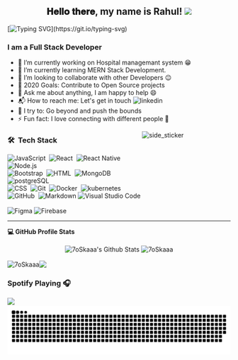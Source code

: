 <div align="center">
<h2> 𝐇𝐞𝐥𝐥𝐨 𝐭𝐡𝐞𝐫𝐞, my name is Rahul! <img src="https://github.com/rahul0070050/Rahul0070050/blob/master/gifs/Hi.gif" width="30px"></h2>
</div>


[![Typing SVG](https://readme-typing-svg.herokuapp.com?font=Architects+Daughter&color=7AF79A&size=30&lines=Hey!+I'm+Rahul!;I'm+a+MERN+Stack+Developer...;I'm+also+React+Native+Developer;)](https://git.io/typing-svg)




<!-- <img src="https://komarev.com/ghpvc/?username=Ahmad-shaikh575&label=Views&color=brightgreen&style=flat-square" alt="views on github" /> -->

<!-- <img alt="Night Coding" src="https://raw.githubusercontent.com/AVS1508/AVS1508/master/assets/Night-Coding.gif" align="right"/> -->


### I am a Full Stack Developer
- 🔭 I’m currently working on Hospital managemant system :grin:
- 🌱 I’m currently learning MERN Stack Development.
- 👯 I’m looking to collaborate with other Developers :wink:
- 🥅 2020 Goals: Contribute to Open Source projects
- 💬 Ask me about anything, I am happy to help :smile:
- 📬 How to reach me: Let's get in touch ![linkedin](https://www.linkedin.com/in/rahul-or-89906b1a8/)
- 🧗 I try to: Go beyond and push the bounds
- ⚡ Fun fact: I love connecting with different people :raised_hands:



<img align="right" width=200px height=200px alt="side_sticker" src="https://media.giphy.com/media/TEnXkcsHrP4YedChhA/giphy.gif" />

### 🛠 &nbsp;Tech Stack

![JavaScript](https://img.shields.io/badge/-JavaScript-05122A?style=flat&logo=javascript)&nbsp;
![React](https://img.shields.io/badge/-React-05122A?style=flat&logo=react)&nbsp;
![React Native](https://img.shields.io/badge/React_Native-20232A?style=flat&logo=react)&nbsp;
![Node.js](https://img.shields.io/badge/-Node.js-05122A?style=flat&logo=node.js)&nbsp;\
![Bootstrap](https://img.shields.io/badge/-Bootstrap-05122A?style=flat&logo=bootstrap)&nbsp;
![HTML](https://img.shields.io/badge/-HTML-05122A?style=flat&logo=HTML5)&nbsp;
![MongoDB](https://img.shields.io/badge/-mongodb-05122A?style=flat&logo=Mongodb)&nbsp;
![postgreSQL](https://img.shields.io/badge/PostgreSQL-316192?style=flat&logo=postgresql&logoColor=white)&nbsp;\
![CSS](https://img.shields.io/badge/-CSS-05122A?style=flat&logo=CSS3&logoColor=1572B6)&nbsp;
![Git](https://img.shields.io/badge/-Git-05122A?style=flat&logo=git)&nbsp;
![Docker](https://img.shields.io/badge/Docker-2CA5E0?style=flat&logo=docker&logoColor=white)&nbsp;
![kubernetes](https://img.shields.io/badge/kubernetes-326ce5.svg?&style=flat&logo=kubernetes&logoColor=white)&nbsp;\
![GitHub](https://img.shields.io/badge/-GitHub-05122A?style=flat&logo=github)&nbsp;
![Markdown](https://img.shields.io/badge/-Markdown-05122A?style=flat&logo=markdown)
![Visual Studio Code](https://img.shields.io/badge/-Visual%20Studio%20Code-05122A?style=flat&logo=visual-studio-code&logoColor=007ACC)&nbsp;\
![Figma](	https://img.shields.io/badge/Figma-F24E1E?style=flat&logo=figma&logoColor=white)
![Firebase](https://img.shields.io/badge/firebase-ffca28?style=flat&logo=firebase&logoColor=black)


<!-- 
### Spotify Playing 🎧

![Alt text](https://spotify-recently-played-readme.vercel.app/api?user=5mq4sqvyz18byydav016hzldb&count=1) -->

---

<summary><b>💻 GitHub Profile Stats</b></summary>

<br/>

<div align="center">
  <img alt="7oSkaaa's Github Stats" src="https://github-readme-stats.vercel.app/api?username=rahul0070050&show_icons=true&count_private=true&theme=algolia" height="192px"/>
  
  <img src="https://github-readme-stats.vercel.app/api/top-langs?username=rahul0070050&langs_count=10&show_icons=true&locale=en&layout=compact&theme=algolia" alt="7oSkaaa" height="192px"/>
</div>
<br/>
<div align="center" style="display: flex;">
  
  <img src="https://github-readme-streak-stats.herokuapp.com/?user=rahul0070050&theme=algolia" alt="7oSkaaa" />
  
  <img src="https://github-profile-trophy.vercel.app/?username=rahul0070050&column=3&margin-w=15&margin-h=15" />
  
</div>
<!-- ![Alt text](https://spotify-recently-played-readme.vercel.app/api?user=5mq4sqvyz18byydav016hzldb&count=1) -->

### Spotify Playing 🎧

<img src="https://spotify-recently-played-readme.vercel.app/api?user=5mq4sqvyz18byydav016hzldb&count=1" />
    
<div align="center">
  <a href="https://1999azzar.github.io/1999AZZAR/">
  <img  src="https://github.com/1999AZZAR/1999AZZAR/blob/main/resources/img/grid-snake.svg" alt="snake" /></a>
</div>
  

